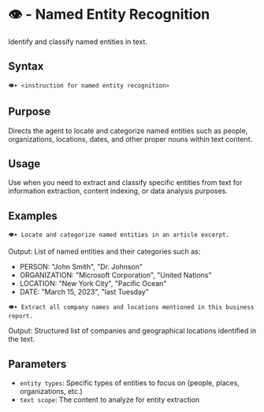 # 👁️ - Named Entity Recognition
Identify and classify named entities in text.

## Syntax
`👁️➤ <instruction for named entity recognition>`

## Purpose
Directs the agent to locate and categorize named entities such as people, organizations, locations, dates, and other proper nouns within text content.

## Usage
Use when you need to extract and classify specific entities from text for information extraction, content indexing, or data analysis purposes.

## Examples
```example
👁️➤ Locate and categorize named entities in an article excerpt.
```

Output: List of named entities and their categories such as:
- PERSON: "John Smith", "Dr. Johnson"  
- ORGANIZATION: "Microsoft Corporation", "United Nations"
- LOCATION: "New York City", "Pacific Ocean"
- DATE: "March 15, 2023", "last Tuesday"

```example
👁️➤ Extract all company names and locations mentioned in this business report.
```

Output: Structured list of companies and geographical locations identified in the text.

## Parameters
- `entity types`: Specific types of entities to focus on (people, places, organizations, etc.)
- `text scope`: The content to analyze for entity extraction
